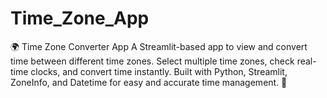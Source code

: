 # Time_Zone_App
🌍 Time Zone Converter App  A Streamlit-based app to view and convert time between different time zones. Select multiple time zones, check real-time clocks, and convert time instantly. Built with Python, Streamlit, ZoneInfo, and Datetime for easy and accurate time management. 🚀
